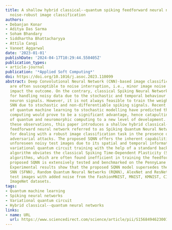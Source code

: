 ```yaml
---
title: A shallow hybrid classical--quantum spiking feedforward neural network for
  noise-robust image classification
authors:
- Debanjan Konar
- Aditya Das Sarma
- Soham Bhandary
- Siddhartha Bhattacharyya
- Attila Cangi
- Vaneet Aggarwal
date: '2023-01-01'
publishDate: '2024-04-17T10:29:44.550405Z'
publication_types:
- article-journal
publication: '*Applied Soft Computing*'
doi: https://doi.org/10.1016/j.asoc.2023.110099
abstract: Deep Convolutional Neural Network (CNN)-based image classification systems
  are often susceptible to noise interruption, i.e., minor image noise may significantly
  impact the outcome. On the contrary, classical Spiking Neural Network (SNN) is known
  for handling noisy data due to the stochastic and temporal behaviour of the spiking
  neuron signals. However, it is not always feasible to train the weights of the classical
  SNN due to stochastic and non-differentiable spiking signals. Recent applications
  of quantum machine learning to stochastic modelling have predicted that quantum
  computing would prove to be a significant advantage, hence catapulting the study
  of quantum and neuromorphic computing to a new level of development. Motivated by
  these observations, this paper introduces a shallow hybrid classical--quantum spiking
  feedforward neural network referred to as Spiking Quantum Neural Network (SQNN)
  for dealing with a robust image classification task in the presence of noise and
  adversarial attacks. The proposed SQNN offers the inherent capabilities of processing
  unforeseen noisy test images due to its spatial and temporal information. An efficient
  variational quantum circuit training with the help of a standard back-propagation
  algorithm obviates the classical Spiking Time-Dependent Plasticity (STDP) and Spike-Prop
  algorithms, which are often found inefficient in training the feedforward SNN. The
  proposed SQNN is extensively tested and benchmarked on the PennyLane Quantum Simulator.
  Experimental results show that the proposed SQNN model supersedes the feedforward
  SNN (SFNN), Random Quantum Neural Networks (RQNN), AlexNet and ResNet-18 on unseen
  test images with added noise from the FashionMNIST, MNIST, KMNIST, CIFAR10, and
  ImageNet datasets.
tags:
- Quantum machine learning
- Spiking neural networks
- Variational quantum circuit
- Hybrid classical--quantum neural networks
links:
- name: URL
  url: https://www.sciencedirect.com/science/article/pii/S1568494623001175
---
```

